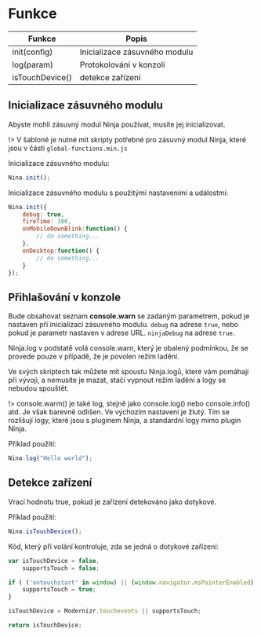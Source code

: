 # Funkce

| Funkce | Popis |
| --------------- | ---------------------- |
| init(config) | Inicializace zásuvného modulu |
| log(param) | Protokolování v konzoli |
| isTouchDevice() | detekce zařízení |

## Inicializace zásuvného modulu

Abyste mohli zásuvný modul Ninja používat, musíte jej inicializovat.

!> V šabloně je nutné mít skripty potřebné pro zásuvný modul Ninja, které jsou v části `global-functions.min.js`

Inicializace zásuvného modulu:

```javascript
Nina.init();
```

Inicializace zásuvného modulu s použitými nastaveními a událostmi:

```javascript
Nina.init({
    debug: true,
    fireTime: 300,
    onMobileDownBlink:function() {
        // do something...
    },
    onDesktop:function() {
        // do something...
    }
});
```

## Přihlašování v konzole

Bude obsahovat seznam **console.warn** se zadaným parametrem, pokud je nastaven při inicializaci zásuvného modulu. `debug` na adrese `true`, nebo pokud je parametr nastaven v adrese URL. `ninjaDebug` na adrese `true`.

Ninja.log v podstatě volá console.warn, který je obalený podmínkou, že se provede pouze v případě, že je povolen režim ladění.

Ve svých skriptech tak můžete mít spoustu Ninja.logů, které vám pomáhají při vývoji, a nemusíte je mazat, stačí vypnout režim ladění a logy se nebudou spouštět.

!> console.warm() je také log, stejně jako console.log() nebo console.info() atd. Je však barevně odlišen. Ve výchozím nastavení je žlutý. Tím se rozlišují logy, které jsou s pluginem Ninja, a standardní logy mimo plugin Ninja.

Příklad použití:

```javascript
Nina.log("Hello world");
```

## Detekce zařízení

Vrací hodnotu true, pokud je zařízení detekováno jako dotykové.

Příklad použití:

```javascript
Nina.isTouchDevice();
```

Kód, který při volání kontroluje, zda se jedná o dotykové zařízení:

```javascript
var isTouchDevice = false,
    supportsTouch = false;

if ( ('ontouchstart' in window) || (window.navigator.msPointerEnabled) || ('ontouchstart' in document.documentElement) ) {
    supportsTouch = true;
}

isTouchDevice = Modernizr.touchevents || supportsTouch;

return isTouchDevice;
```
